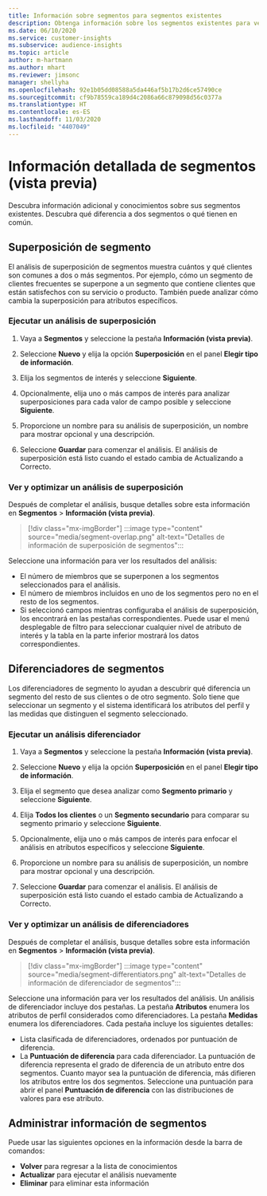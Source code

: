 ```yaml
---
title: Información sobre segmentos para segmentos existentes
description: Obtenga información sobre los segmentos existentes para ver las diferencias y los puntos en común.
ms.date: 06/10/2020
ms.service: customer-insights
ms.subservice: audience-insights
ms.topic: article
author: m-hartmann
ms.author: mhart
ms.reviewer: jimsonc
manager: shellyha
ms.openlocfilehash: 92e1b05dd08588a5da446af5b17b2d6ce57490ce
ms.sourcegitcommit: cf9b78559ca189d4c2086a66c879098d56c0377a
ms.translationtype: HT
ms.contentlocale: es-ES
ms.lasthandoff: 11/03/2020
ms.locfileid: "4407049"
---
```

# <a name="segment-insights-preview"></a>Información detallada de segmentos (vista previa)

Descubra información adicional y conocimientos sobre sus segmentos existentes. Descubra qué diferencia a dos segmentos o qué tienen en común.

## <a name="segment-overlap"></a>Superposición de segmento

El análisis de superposición de segmentos muestra cuántos y qué clientes son comunes a dos o más segmentos. Por ejemplo, cómo un segmento de clientes frecuentes se superpone a un segmento que contiene clientes que están satisfechos con su servicio o producto.
También puede analizar cómo cambia la superposición para atributos específicos.

### <a name="run-an-overlap-analysis"></a>Ejecutar un análisis de superposición

1. Vaya a **Segmentos** y seleccione la pestaña **Información (vista previa)**.

1. Seleccione **Nuevo** y elija la opción **Superposición** en el panel **Elegir tipo de información**.

1. Elija los segmentos de interés y seleccione **Siguiente**.

1. Opcionalmente, elija uno o más campos de interés para analizar superposiciones para cada valor de campo posible y seleccione **Siguiente**.

1. Proporcione un nombre para su análisis de superposición, un nombre para mostrar opcional y una descripción.

1. Seleccione **Guardar** para comenzar el análisis. El análisis de superposición está listo cuando el estado cambia de Actualizando a Correcto.

### <a name="view-and-optimize-an-overlap-analysis"></a>Ver y optimizar un análisis de superposición

Después de completar el análisis, busque detalles sobre esta información en **Segmentos** > **Información (vista previa)**.

> [!div class="mx-imgBorder"]
> :::image type="content" source="media/segment-overlap.png" alt-text="Detalles de información de superposición de segmentos":::

Seleccione una información para ver los resultados del análisis:

- El número de miembros que se superponen a los segmentos seleccionados para el análisis.
- El número de miembros incluidos en uno de los segmentos pero no en el resto de los segmentos.
- Si seleccionó campos mientras configuraba el análisis de superposición, los encontrará en las pestañas correspondientes. Puede usar el menú desplegable de filtro para seleccionar cualquier nivel de atributo de interés y la tabla en la parte inferior mostrará los datos correspondientes.

## <a name="segment-differentiators"></a>Diferenciadores de segmentos

Los diferenciadores de segmento lo ayudan a descubrir qué diferencia un segmento del resto de sus clientes o de otro segmento. Solo tiene que seleccionar un segmento y el sistema identificará los atributos del perfil y las medidas que distinguen el segmento seleccionado.

### <a name="run-a-differentiator-analysis"></a>Ejecutar un análisis diferenciador

1. Vaya a **Segmentos** y seleccione la pestaña **Información (vista previa)**.

1. Seleccione **Nuevo** y elija la opción **Superposición** en el panel **Elegir tipo de información**.

1. Elija el segmento que desea analizar como **Segmento primario** y seleccione **Siguiente**.

1. Elija **Todos los clientes** o un **Segmento secundario** para comparar su segmento primario y seleccione **Siguiente**.

1. Opcionalmente, elija uno o más campos de interés para enfocar el análisis en atributos específicos y seleccione **Siguiente**.

1. Proporcione un nombre para su análisis de superposición, un nombre para mostrar opcional y una descripción.

1. Seleccione **Guardar** para comenzar el análisis. El análisis de superposición está listo cuando el estado cambia de Actualizando a Correcto.

### <a name="view-and-optimize-a-differentiators-analysis"></a>Ver y optimizar un análisis de diferenciadores

Después de completar el análisis, busque detalles sobre esta información en **Segmentos** > **Información (vista previa)**.

> [!div class="mx-imgBorder"]
> :::image type="content" source="media/segment-differentiators.png" alt-text="Detalles de información de diferenciador de segmentos":::

Seleccione una información para ver los resultados del análisis. Un análisis de diferenciador incluye dos pestañas. La pestaña **Atributos** enumera los atributos de perfil considerados como diferenciadores. La pestaña **Medidas** enumera los diferenciadores. Cada pestaña incluye los siguientes detalles:

- Lista clasificada de diferenciadores, ordenados por puntuación de diferencia.
- La **Puntuación de diferencia** para cada diferenciador. La puntuación de diferencia representa el grado de diferencia de un atributo entre dos segmentos. Cuanto mayor sea la puntuación de diferencia, más difieren los atributos entre los dos segmentos. Seleccione una puntuación para abrir el panel **Puntuación de diferencia** con las distribuciones de valores para ese atributo.

## <a name="manage-segment-insights"></a>Administrar información de segmentos

Puede usar las siguientes opciones en la información desde la barra de comandos:

- **Volver** para regresar a la lista de conocimientos
- **Actualizar** para ejecutar el análisis nuevamente
- **Eliminar** para eliminar esta información
